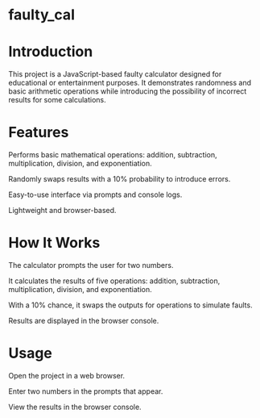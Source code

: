 ﻿# faulty_cal
# Introduction

This project is a JavaScript-based faulty calculator designed for educational or entertainment purposes. It demonstrates randomness and basic arithmetic operations while introducing the possibility of incorrect results for some calculations.

# Features

Performs basic mathematical operations: addition, subtraction, multiplication, division, and exponentiation.

Randomly swaps results with a 10% probability to introduce errors.

Easy-to-use interface via prompts and console logs.

Lightweight and browser-based.

# How It Works

The calculator prompts the user for two numbers.

It calculates the results of five operations: addition, subtraction, multiplication, division, and exponentiation.

With a 10% chance, it swaps the outputs for operations to simulate faults.

Results are displayed in the browser console.

# Usage

Open the project in a web browser.

Enter two numbers in the prompts that appear.

View the results in the browser console.


